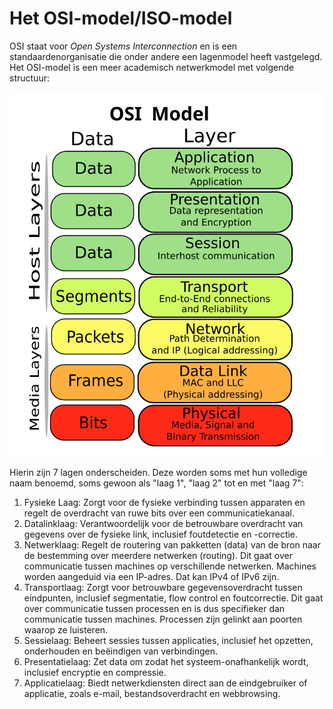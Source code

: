 # Het OSI-model/ISO-model

OSI staat voor *Open Systems Interconnection* en is een standaardenorganisatie die onder andere een lagenmodel heeft vastgelegd. Het OSI-model is een meer academisch netwerkmodel met volgende structuur:

![OSI-model](./images/osi.svg)

Hierin zijn 7 lagen onderscheiden. Deze worden soms met hun volledige naam benoemd, soms gewoon als "laag 1", "laag 2" tot en met "laag 7":

1. Fysieke Laag: Zorgt voor de fysieke verbinding tussen apparaten en regelt de overdracht van ruwe bits over een communicatiekanaal.
2. Datalinklaag: Verantwoordelijk voor de betrouwbare overdracht van gegevens over de fysieke link, inclusief foutdetectie en -correctie.
3. Netwerklaag: Regelt de routering van pakketten (data) van de bron naar de bestemming over meerdere netwerken (routing). Dit gaat over communicatie tussen machines op verschillende netwerken. Machines worden aangeduid via een IP-adres. Dat kan IPv4 of IPv6 zijn.
4. Transportlaag: Zorgt voor betrouwbare gegevensoverdracht tussen eindpunten, inclusief segmentatie, flow control en foutcorrectie. Dit gaat over communicatie tussen processen en is dus specifieker dan communicatie tussen machines. Processen zijn gelinkt aan poorten waarop ze luisteren.
5. Sessielaag: Beheert sessies tussen applicaties, inclusief het opzetten, onderhouden en beëindigen van verbindingen.
6. Presentatielaag: Zet data om zodat het systeem-onafhankelijk wordt, inclusief encryptie en compressie.
7. Applicatielaag: Biedt netwerkdiensten direct aan de eindgebruiker of applicatie, zoals e-mail, bestandsoverdracht en webbrowsing.
